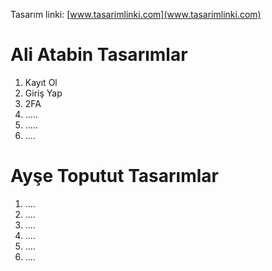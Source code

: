 Tasarım linki: [www.tasarimlinki.com](www.tasarimlinki.com)

# Ali Atabin Tasarımlar #
1. Kayıt Ol
2. Giriş Yap
3. 2FA
4. .....
5. .....
6. ....


# Ayşe Toputut Tasarımlar #
1. ....
2. ....
3. ....
4. ....
5. ....
6. ....
